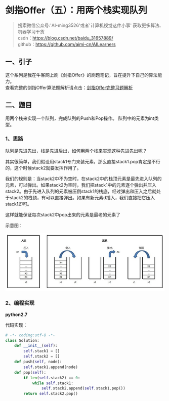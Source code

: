 # 剑指Offer（五）：用两个栈实现队列

> 搜索微信公众号:'AI-ming3526'或者'计算机视觉这件小事' 获取更多算法、机器学习干货  
> csdn：https://blog.csdn.net/baidu_31657889/  
> github：https://github.com/aimi-cn/AILearners

## 一、引子

这个系列是我在牛客网上刷《剑指Offer》的刷题笔记，旨在提升下自己的算法能力。  
查看完整的剑指Offer算法题解析请点击：[剑指Offer完整习题解析](https://blog.csdn.net/baidu_31657889/article/category/9059648)

## 二、题目

用两个栈来实现一个队列，完成队列的Push和Pop操作。 队列中的元素为int类型。

### 1、思路

队列是先进先出，栈是先进后出，如何用两个栈来实现这种先进先出呢？

其实很简单，我们假设用stack1专门来装元素，那么直接stack1.pop肯定是不行的，这个时候stack2就要发挥作用了。

我们的规则是：当stack2中不为空时，在stack2中的栈顶元素是最先进入队列的元素，可以弹出。如果stack2为空时，我们把stack1中的元素逐个弹出并压入stack2。由于先进入队列的元素被压倒stack1的栈底，经过弹出和压入之后就处于stack2的栈顶，有可以直接弹出。如果有新元素d插入，我们直接把它压入stack1即可。

这样就能保证每次stack2中pop出来的元素是最老的元素了

示意图：

![](../../../img/Algorithm/jianzhi_offer/jzoffer_05_01.png)

### 2、编程实现

**python2.7**

代码实现：

```python
# -*- coding:utf-8 -*-
class Solution:
    def __init__(self):
        self.stack1 = []
        self.stack2 = []
    def push(self, node):
        self.stack1.append(node)
    def pop(self):
        if len(self.stack2) == 0:
            while self.stack1:
                self.stack2.append(self.stack1.pop())
        return self.stack2.pop()
```








